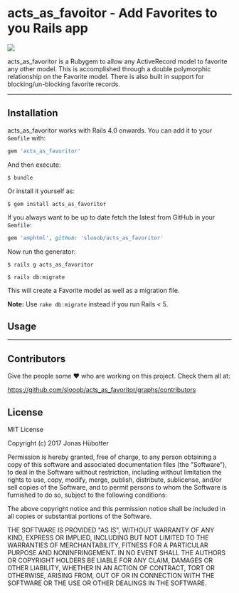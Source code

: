 # acts_as_favoitor - Add Favorites to you Rails app

<img src="https://travis-ci.org/slooob/acts_as_favoritor.svg?branch=master" />

acts_as_favoritor is a Rubygem to allow any ActiveRecord model to favorite any other model. This is accomplished through a double polymorphic relationship on the Favorite model. There is also built in support for blocking/un-blocking favorite records.

---

## Installation

acts_as_favoritor works with Rails 4.0 onwards. You can add it to your `Gemfile` with:

```ruby
gem 'acts_as_favoritor'
```

And then execute:

    $ bundle

Or install it yourself as:

    $ gem install acts_as_favoritor

If you always want to be up to date fetch the latest from GitHub in your `Gemfile`:

```ruby
gem 'amphtml', github: 'slooob/acts_as_favoritor'
```

Now run the generator:

    $ rails g acts_as_favoritor

    $ rails db:migrate

This will create a Favorite model as well as a migration file.

**Note:** Use `rake db:migrate` instead if you run Rails < 5.

## Usage

---

## Contributors

Give the people some :heart: who are working on this project. Check them all at:

https://github.com/slooob/acts_as_favoritor/graphs/contributors

## License

MIT License

Copyright (c) 2017 Jonas Hübotter

Permission is hereby granted, free of charge, to any person obtaining a copy
of this software and associated documentation files (the "Software"), to deal
in the Software without restriction, including without limitation the rights
to use, copy, modify, merge, publish, distribute, sublicense, and/or sell
copies of the Software, and to permit persons to whom the Software is
furnished to do so, subject to the following conditions:

The above copyright notice and this permission notice shall be included in all
copies or substantial portions of the Software.

THE SOFTWARE IS PROVIDED "AS IS", WITHOUT WARRANTY OF ANY KIND, EXPRESS OR
IMPLIED, INCLUDING BUT NOT LIMITED TO THE WARRANTIES OF MERCHANTABILITY,
FITNESS FOR A PARTICULAR PURPOSE AND NONINFRINGEMENT. IN NO EVENT SHALL THE
AUTHORS OR COPYRIGHT HOLDERS BE LIABLE FOR ANY CLAIM, DAMAGES OR OTHER
LIABILITY, WHETHER IN AN ACTION OF CONTRACT, TORT OR OTHERWISE, ARISING FROM,
OUT OF OR IN CONNECTION WITH THE SOFTWARE OR THE USE OR OTHER DEALINGS IN THE
SOFTWARE.
